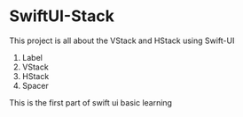 # SwiftUI-Stack
This project is all about the VStack and HStack using Swift-UI

1. Label
2. VStack
3. HStack
4. Spacer 


This is the first part of swift ui basic learning 
